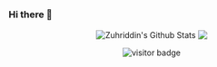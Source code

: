 ### Hi there 👋

<p align='center'>
  <img align="center" src="https://github-readme-stats.vercel.app/api?username=ZuhriddinYoqubov&show_icons=true&title_color=fff&icon_color=79ff97&text_color=efefef&bg_color=24292e" alt="Zuhriddin's Github Stats">

<img align="center" src="https://github-readme-stats.vercel.app/api/top-langs/?username=ZuhriddinYoqubov&layout=compact&bg_color=0,73FA79,73FDFF,7A81FF&theme=graywhite&langs_count=10&exclude_repo=kasweb">
</p>
<p align='center'>
  <img src="https://visitor-badge.glitch.me/badge?page_id=ZuhriddinYoqubov" alt="visitor badge"/>
</p>

